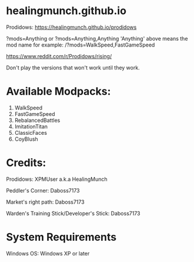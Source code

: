 # healingmunch.github.io
Prodidows:
https://healingmunch.github.io/prodidows

?mods=Anything or ?mods=Anything,Anything
'Anything' above means the mod name for example: /?mods=WalkSpeed,FastGameSpeed

https://www.reddit.com/r/Prodidows/rising/

Don't play the versions that won't work until they work.

# Available Modpacks:

1. WalkSpeed
2. FastGameSpeed
3. RebalancedBattles
4. ImitationTitan
5. ClassicFaces
6. CoyBlush

# Credits:

Prodidows: XPMUser a.k.a HealingMunch

Peddler's Corner: Daboss7173

Market's right path: Daboss7173

Warden's Training Stick/Developer's Stick: Daboss7173

# System Requirements

Windows OS: Windows XP or later

